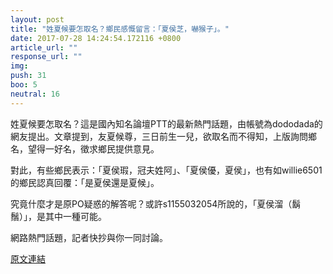 ```yaml
---
layout: post
title: "姓夏候要怎取名？鄉民感慨留言：「夏侯芝，嚇猴子」。"
date: 2017-07-28 14:24:54.172116 +0800
article_url: ""
response_url: ""
img: 
push: 31
boo: 5
neutral: 16
---
```


姓夏候要怎取名？這是國內知名論壇PTT的最新熱門話題，由帳號為dododada的網友提出。文章提到，友夏候尊，三日前生一兒，欲取名而不得知，上版詢問鄉名，望得一好名，徵求鄉民提供意見。

對此，有些鄉民表示：「夏侯瑕，冠夫姓阿」、「夏侯優，夏侯」，也有如willie6501的鄉民認真回覆：「是夏侯還是夏候」。

究竟什麼才是原PO疑惑的解答呢？或許s1155032054所說的，「夏侯溜（鬍鬚）」，是其中一種可能。

網路熱門話題，記者快抄與你一同討論。

<a href = "https://www.ptt.cc/bbs/Gossiping/M.1501200776.A.E02.html">原文連結</a>

